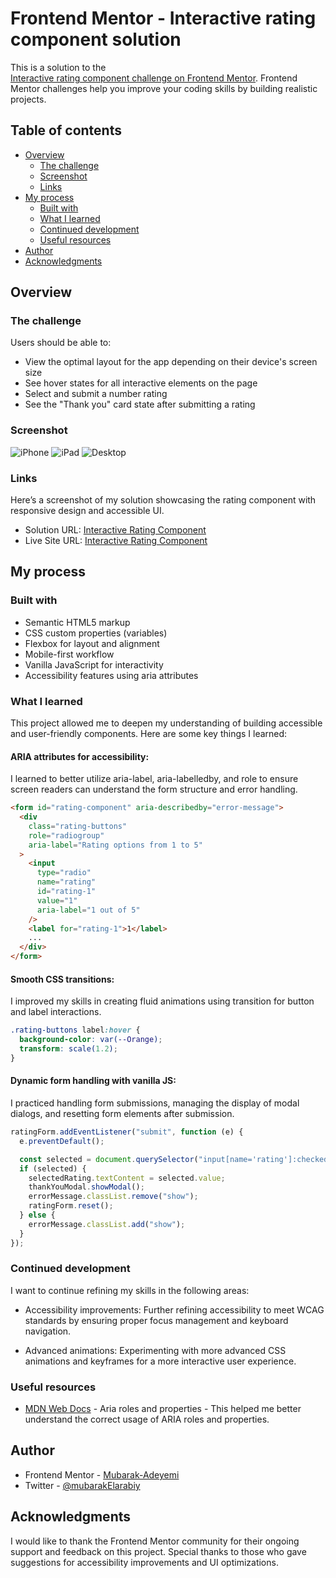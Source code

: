 # Frontend Mentor - Interactive rating component solution

This is a solution to the  
[Interactive rating component challenge on Frontend Mentor](https://www.frontendmentor.io/challenges/interactive-rating-component-koxpeBUmI).
Frontend Mentor challenges help you improve your coding skills by building
realistic projects.

## Table of contents

- [Overview](#overview)
  - [The challenge](#the-challenge)
  - [Screenshot](#screenshot)
  - [Links](#links)
- [My process](#my-process)
  - [Built with](#built-with)
  - [What I learned](#what-i-learned)
  - [Continued development](#continued-development)
  - [Useful resources](#useful-resources)
- [Author](#author)
- [Acknowledgments](#acknowledgments)

## Overview

### The challenge

Users should be able to:

- View the optimal layout for the app depending on their device's screen size
- See hover states for all interactive elements on the page
- Select and submit a number rating
- See the "Thank you" card state after submitting a rating

### Screenshot

![iPhone](./screenshots/iPhone-12-PRO-MAX-127.0.0.1.png)
![iPad](./screenshots/iPad-PRO-11-127.0.0.1.png)
![Desktop](./screenshots/Macbook-Air-127.0.0.1.png)

### Links

Here’s a screenshot of my solution showcasing the rating component with
responsive design and accessible UI.

- Solution URL:
  [Interactive Rating Component](https://github.com/Mubarak-Adeyemi/interactive-rating-component-main)
- Live Site URL:
  [Interactive Rating Component](https://mubarak-adeyemi.github.io/interactive-rating-component-main/)

## My process

### Built with

- Semantic HTML5 markup
- CSS custom properties (variables)
- Flexbox for layout and alignment
- Mobile-first workflow
- Vanilla JavaScript for interactivity
- Accessibility features using aria attributes

### What I learned

This project allowed me to deepen my understanding of building accessible and
user-friendly components. Here are some key things I learned:

#### ARIA attributes for accessibility:

I learned to better utilize aria-label, aria-labelledby, and role to ensure
screen readers can understand the form structure and error handling.

```html
<form id="rating-component" aria-describedby="error-message">
  <div
    class="rating-buttons"
    role="radiogroup"
    aria-label="Rating options from 1 to 5"
  >
    <input
      type="radio"
      name="rating"
      id="rating-1"
      value="1"
      aria-label="1 out of 5"
    />
    <label for="rating-1">1</label>
    ...
  </div>
</form>
```

#### Smooth CSS transitions:

I improved my skills in creating fluid animations using transition for button
and label interactions.

```css
.rating-buttons label:hover {
  background-color: var(--Orange);
  transform: scale(1.2);
}
```

#### Dynamic form handling with vanilla JS:

I practiced handling form submissions, managing the display of modal dialogs,
and resetting form elements after submission.

```js
ratingForm.addEventListener("submit", function (e) {
  e.preventDefault();

  const selected = document.querySelector("input[name='rating']:checked");
  if (selected) {
    selectedRating.textContent = selected.value;
    thankYouModal.showModal();
    errorMessage.classList.remove("show");
    ratingForm.reset();
  } else {
    errorMessage.classList.add("show");
  }
});
```

### Continued development

I want to continue refining my skills in the following areas:

- Accessibility improvements: Further refining accessibility to meet WCAG
  standards by ensuring proper focus management and keyboard navigation.

- Advanced animations: Experimenting with more advanced CSS animations and
  keyframes for a more interactive user experience.

### Useful resources

- [MDN Web Docs](https://developer.mozilla.org/en-US/docs/Web/Accessibility/ARIA/Roles) -
  Aria roles and properties - This helped me better understand the correct usage
  of ARIA roles and properties.

## Author

- Frontend Mentor -
  [Mubarak-Adeyemi](https://www.frontendmentor.io/profile/Mubarak-Adeyemi)
- Twitter - [@mubarakElarabiy](https://www.twitter.com/@mubarakElarabiy)

## Acknowledgments

I would like to thank the Frontend Mentor community for their ongoing support
and feedback on this project. Special thanks to those who gave suggestions for
accessibility improvements and UI optimizations.
